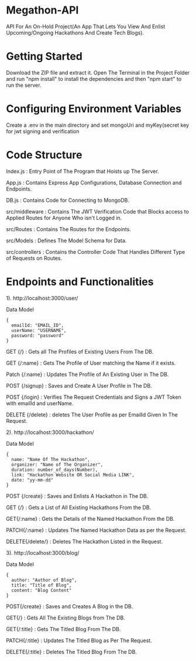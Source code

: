# Megathon-API

API For An On-Hold Project(An App That Lets You View And Enlist Upcoming/Ongoing Hackathons And Create Tech Blogs).

# Getting Started

Download the ZIP file and extract it. Open The Terminal in the Project Folder and run "npm install" to install the dependencies and then "npm start" to run the server.

# Configuring Environment Variables

Create a .env in the main directory and set mongoUri and myKey(secret key for jwt signing and verification

# Code Structure

  Index.js :   Entry Point of The Program that Hoists up The Server.
  
  App.js : Contains Express App Configurations, Database Connection and Endpoints.
  
  DB.js : Contains Code for Connecting to MongoDB.
  
  src/middleware : Contains The JWT Verification Code that Blocks access to Applied Routes for Anyone Who isn't Logged in.
  
  src/Routes : Contains The Routes for the Endpoints. 
  
  src/Models : Defines The Model Schema for Data.
  
  src/controllers : Contains the Controller Code That Handles Different Type of Requests on Routes.
  
# Endpoints and Functionalities

1). http://localhost:3000/user/

  Data Model
    
    {
      emailId: "EMAIL_ID",
      userName: "USERNAME",
      password: "password"
    }

  GET {/} : Gets all The Profiles of Existing Users From The DB.

  GET {/:name} : Gets The Profile of User matching the Name if it exists.
  
  Patch {/:name} : Updates The Profile of An Existing User in The DB.
  
  POST {/signup} : Saves and Create A User Profile in The DB.
  
  POST {/login} : Verifies The Request Credentials and Signs a JWT Token with emailId and userName.
  
  DELETE {/delete} : deletes The User Profile as per EmailId Given In The Request.
  
2). http://localhost:3000/hackathon/

  Data Model
    
    {
      name: "Name Of The Hackathon", 
      organizer: "Name of The Organizer",
      duration: number_of_days(Number), 
      link: "Hackathon Website OR Social Media LINK",
      date: "yy-mm-dd"
    }
   
  POST {/create} : Saves and Enlists A Hackathon in The DB.
  
  GET {/} : Gets a List of All Existing Hackathons From the DB.
  
  GET{/:name} : Gets the Details of the Named Hackathon From the DB.
  
  PATCH{/:name} : Updates The Named Hackathon Data as per the Request.
  
  DELETE{/delete/} : Deletes The Hackathon Listed in the Request.
  
3). http://localhost:3000/blog/

  Data Model
    
    {
      author: "Author of Blog",
      title: "Title of Blog",
      content: "Blog Content"
    }
  
  POST{/create} : Saves and Creates A Blog in the DB.
  
  GET{/} : Gets All The Existing Blogs from The DB.
  
  GET{/:title} : Gets The Titled Blog From The DB.
  
  PATCH{/:title} : Updates The Titled Blog as Per The Request.
  
  DELETE{/:title} : Deletes The Titled Blog From The DB.
    
  

